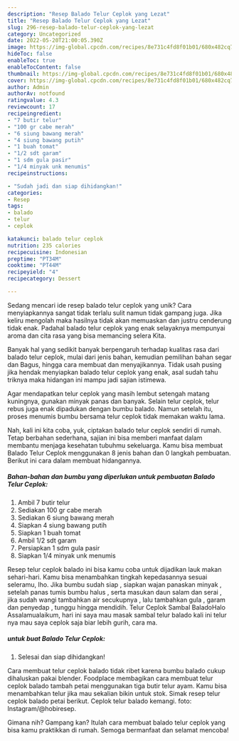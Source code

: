 ```yaml
---
description: "Resep Balado Telur Ceplok yang Lezat"
title: "Resep Balado Telur Ceplok yang Lezat"
slug: 296-resep-balado-telur-ceplok-yang-lezat
category: Uncategorized
date: 2022-05-20T21:00:05.390Z
image: https://img-global.cpcdn.com/recipes/8e731c4fd8f01b01/680x482cq70/balado-telur-ceplok-foto-resep-utama.jpg
hideToc: false
enableToc: true
enableTocContent: false
thumbnail: https://img-global.cpcdn.com/recipes/8e731c4fd8f01b01/680x482cq70/balado-telur-ceplok-foto-resep-utama.jpg
cover: https://img-global.cpcdn.com/recipes/8e731c4fd8f01b01/680x482cq70/balado-telur-ceplok-foto-resep-utama.jpg
author: Admin
authorAv: notfound
ratingvalue: 4.3
reviewcount: 17
recipeingredient:
- "7 butir telur"
- "100 gr cabe merah"
- "6 siung bawang merah"
- "4 siung bawang putih"
- "1 buah tomat"
- "1/2 sdt garam"
- "1 sdm gula pasir"
- "1/4 minyak unk menumis"
recipeinstructions:

- "Sudah jadi dan siap dihidangkan!"
categories:
- Resep
tags:
- balado
- telur
- ceplok

katakunci: balado telur ceplok 
nutrition: 235 calories
recipecuisine: Indonesian
preptime: "PT34M"
cooktime: "PT44M"
recipeyield: "4"
recipecategory: Dessert

---
```





Sedang mencari ide resep balado telur ceplok yang unik? Cara menyiapkannya sangat tidak terlalu sulit namun tidak gampang juga. Jika keliru mengolah maka hasilnya tidak akan memuaskan dan justru cenderung tidak enak. Padahal balado telur ceplok yang enak selayaknya mempunyai aroma dan cita rasa yang bisa memancing selera Kita.





Banyak hal yang sedikit banyak berpengaruh terhadap kualitas rasa dari balado telur ceplok, mulai dari jenis bahan, kemudian pemilihan bahan segar dan Bagus, hingga cara membuat dan menyajikannya. Tidak usah pusing jika hendak menyiapkan balado telur ceplok yang enak,      asal sudah tahu triknya maka hidangan ini mampu jadi sajian istimewa.














Agar mendapatkan telur ceplok yang masih lembut setengah matang kuningnya, gunakan minyak panas dan banyak. Selain telur ceplok, telur rebus juga enak dipadukan dengan bumbu balado. Namun setelah itu, proses menumis bumbu bersama telur ceplok tidak memakan waktu lama.






Nah, kali ini kita coba, yuk, ciptakan balado telur ceplok sendiri di rumah. Tetap berbahan sederhana, sajian ini bisa memberi manfaat dalam membantu menjaga kesehatan tubuhmu sekeluarga. Kamu bisa membuat Balado Telur Ceplok menggunakan 8 jenis bahan dan 0 langkah pembuatan. Berikut ini cara dalam membuat hidangannya.

<!--inarticleads1-->

##### Bahan-bahan dan bumbu yang diperlukan untuk pembuatan Balado Telur Ceplok:

1. Ambil 7 butir telur
1. Sediakan 100 gr cabe merah
1. Sediakan 6 siung bawang merah
1. Siapkan 4 siung bawang putih
1. Siapkan 1 buah tomat
1. Ambil 1/2 sdt garam
1. Persiapkan 1 sdm gula pasir
1. Siapkan 1/4 minyak unk menumis


Resep telur ceplok balado ini bisa kamu coba untuk dijadikan lauk makan sehari-hari. Kamu bisa menambahkan tingkah kepedasannya sesuai seleramu, lho. Jika bumbu sudah siap , siapkan wajan panaskan minyak , setelah panas tumis bumbu halus , serta masukan daun salam dan serai , jika sudah wangi tambahkan air secukupnya , lalu tambahkan gula , garam dan penyedap , tunggu hingga mendidih. Telur Ceplok Sambal BaladoHalo Assalamualaikum, hari ini saya mau masak sambal telur balado kali ini telur nya mau saya ceplok saja biar lebih gurih, cara ma. 

<!--inarticleads2-->

#####  untuk buat Balado Telur Ceplok:


1. Selesai dan siap dihidangkan!

Cara membuat telur ceplok balado tidak ribet karena bumbu balado cukup dihaluskan pakai blender. Foodplace membagikan cara membuat telur ceplok balado tambah petai menggunakan tiga butir telur ayam. Kamu bisa menambahkan telur jika mau sekalian bikin untuk stok. Simak resep telur ceplok balado petai berikut. Ceplok telur balado kemangi. foto: Instagram/@hobiresep. 

Gimana nih? Gampang kan? Itulah cara membuat balado telur ceplok yang bisa kamu praktikkan di rumah. Semoga bermanfaat dan selamat mencoba!

